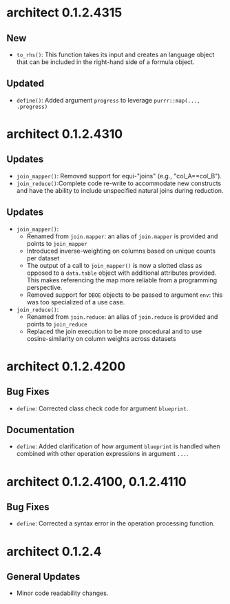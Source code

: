# architect 0.1.2.4315

## New
- `to_rhs()`: This function takes its input and creates an language object that can be included in the right-hand side of a formula object.

## Updated
- `define()`: Added argument `progress` to leverage `purrr::map(..., .progress)`

# architect 0.1.2.4310

## Updates

- `join_mapper()`: Removed support for equi-"joins" (e.g., "col_A==col_B").
- `join_reduce()`:Complete code re-write to accommodate new constructs and have the ability to include unspecified natural joins during reduction.

## Updates

- `join_mapper()`:
   - Renamed from `join.mapper`: an alias of `join.mapper` is provided and points to `join_mapper`
   - Introduced inverse-weighting on columns based on unique counts per dataset
   - The output of a call to `join_mapper()` is now a slotted class as opposed to a `data.table` object with additional attributes provided. This makes referencing the map more reliable from a programming perspective.
   - Removed support for `DBOE` objects to be passed to argument `env`: this was too specialized of a use case.
- `join_reduce()`:
   - Renamed from `join.reduce`: an alias of `join.reduce` is provided and points to `join_reduce`
   - Replaced the join execution to be more procedural and to use cosine-similarity on column weights across datasets
   
# architect 0.1.2.4200

## Bug Fixes

- `define`: Corrected class check code for argument `blueprint`.

## Documentation 

- `define`: Added clarification of how argument `blueprint` is handled when combined with other operation expressions in argument `...`.

# architect 0.1.2.4100, 0.1.2.4110

## Bug Fixes

- `define`: Corrected a syntax error in the operation processing function.

# architect 0.1.2.4

## General Updates

- Minor code readability changes.
